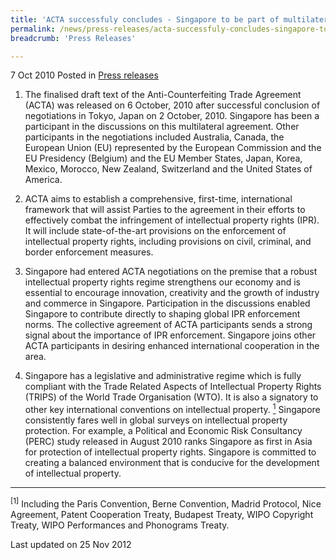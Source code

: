 ```yaml
---
title: 'ACTA successfuly concludes - Singapore to be part of multilateral agreement on IPR enforcement'
permalink: /news/press-releases/acta-successfuly-concludes-singapore-to-be-part-of-multilateral-agreement-on-ipr-enforcement
breadcrumb: 'Press Releases'

---
```



7 Oct 2010 Posted in [Press releases](/news/press-releases/)

1. The finalised draft text of the Anti-Counterfeiting Trade Agreement (ACTA) was released on 6 October, 2010 after successful conclusion of negotiations in Tokyo, Japan on 2 October, 2010. Singapore has been a participant in the discussions on this multilateral agreement. Other participants in the negotiations included Australia, Canada, the European Union (EU) represented by the European Commission and the EU Presidency (Belgium) and the EU Member States, Japan, Korea, Mexico, Morocco, New Zealand, Switzerland and the United States of America. 

2. ACTA aims to establish a comprehensive, first-time, international framework that will assist Parties to the agreement in their efforts to effectively combat the infringement of intellectual property rights (IPR). It will include state-of-the-art provisions on the enforcement of intellectual property rights, including provisions on civil, criminal, and border enforcement measures.

3. Singapore had entered ACTA negotiations on the premise that a robust intellectual property rights regime strengthens our economy and is essential to encourage innovation, creativity and the growth of industry and commerce in Singapore. Participation in the discussions enabled Singapore to contribute directly to shaping global IPR enforcement norms. The collective agreement of ACTA participants sends a strong signal about the importance of IPR enforcement. Singapore joins other ACTA participants in desiring enhanced international cooperation in the area. 

4. Singapore has a legislative and administrative regime which is fully compliant with the Trade Related Aspects of Intellectual Property Rights (TRIPS) of the World Trade Organisation (WTO). It is also a signatory to other key international conventions on intellectual property. <a href="#fn1"><sup>1</sup></a>  Singapore consistently fares well in global surveys on intellectual property protection. For example, a Political and Economic Risk Consultancy (PERC) study released in August 2010 ranks Singapore as first in Asia for protection of intellectual property rights. Singapore is committed to creating a balanced environment that is conducive for the development of intellectual property.


---

<p id="fn1"><sup>[1]</sup> Including the Paris Convention, Berne Convention, Madrid Protocol, Nice Agreement, Patent Cooperation Treaty, Budapest Treaty, WIPO Copyright Treaty, WIPO Performances and Phonograms Treaty.</p>


<p class="right-side-updated">Last updated on 25 Nov 2012</p>


